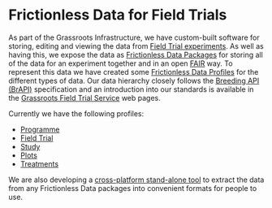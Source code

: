 # Frictionless Data for Field Trials

As part of the Grassroots Infrastructure, we have custom-built software for storing, editing and viewing the data from [Field Trial experiments](https://grassroots.tools/public/dynamic/fieldtrial_dynamic.html?type=AllFieldTrials). 
As well as having this, we expose the data as [Frictionless Data Packages](https://frictionlessdata.io/) for storing all of the data for an experiment together and in an open [FAIR](https://www.go-fair.org/fair-principles/) way. 
To represent this data we have created some [Frictionless Data Profiles](https://specs.frictionlessdata.io/profiles) for the different types of data. 
Our data hierarchy closely follows the [Breeding API (BrAPI)](https://brapi.org/) specification and an introduction into our standards is available in the [Grassroots Field Trial Service](https://grassroots.tools/docs/user/services/field_trial/index.md) web pages.

Currently we have the following profiles:

 * [Programme](https://grassroots.tools/frictionless-data/schemas/field-trials/programme-resource.json)
 * [Field Trial](https://grassroots.tools/frictionless-data/schemas/field-trials/trial-resource.json)
 * [Study](https://grassroots.tools/frictionless-data/schemas/field-trials/study-resource.json)
 * [Plots](https://grassroots.tools/frictionless-data/schemas/field-trials/plots-resource.json)
 * [Treatments](https://grassroots.tools/frictionless-data/schemas/field-trials/treatment-resource.json)

We are also developing a [cross-platform stand-alone tool](https://github.com/TGAC/grassroots-client-frictionless-data) to extract the data from any Frictionless Data packages into convenient formats for people to use.



